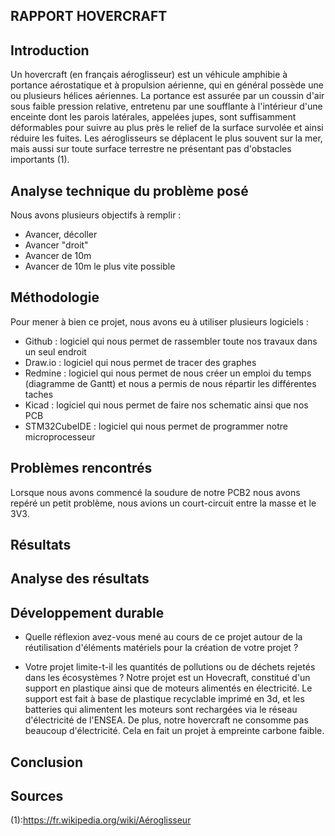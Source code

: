 ## RAPPORT HOVERCRAFT

## Introduction

Un hovercraft (en français aéroglisseur) est un véhicule amphibie à portance aérostatique et à propulsion aérienne, qui en général possède une ou plusieurs hélices aériennes.
La portance est assurée par un coussin d'air sous faible pression relative, entretenu par une soufflante à l'intérieur d'une enceinte dont les parois latérales, appelées jupes, sont suffisamment déformables pour suivre au plus près le relief de la surface survolée et ainsi réduire les fuites. Les aéroglisseurs se déplacent le plus souvent sur la mer, mais aussi sur toute surface terrestre ne présentant pas d'obstacles importants (1).


## Analyse technique du problème posé

Nous avons plusieurs objectifs à remplir : 
* Avancer, décoller
* Avancer "droit"
* Avancer de 10m
* Avancer de 10m le plus vite possible

## Méthodologie

Pour mener à bien ce projet, nous avons eu à utiliser plusieurs logiciels : 
* Github : logiciel qui nous permet de rassembler toute nos travaux dans un seul endroit
* Draw.io : logiciel qui nous permet de tracer des graphes
* Redmine : logiciel qui nous permet de nous créer un emploi du temps (diagramme de Gantt) et nous a permis de nous répartir les différentes taches
* Kicad : logiciel qui nous permet de faire nos schematic ainsi que nos PCB
* STM32CubeIDE : logiciel qui nous permet de programmer notre microprocesseur

## Problèmes rencontrés

Lorsque nous avons commencé la soudure de notre PCB2 nous avons repéré un petit problème, nous avions un court-circuit entre la masse et le 3V3.

## Résultats

## Analyse des résultats

## Développement durable

- Quelle réflexion avez-vous mené au cours de ce projet autour de la réutilisation d'éléments matériels pour la création de votre projet ?

- Votre projet limite-t-il les quantités de pollutions ou de déchets rejetés dans les écosystèmes ?
Notre projet est un Hovecraft, constitué d'un support en plastique ainsi que de moteurs alimentés en électricité. Le support est fait à base de plastique recyclable imprimé en 3d, et les batteries qui alimentent les moteurs sont rechargées via le réseau d'électricité de l'ENSEA. De plus, notre hovercraft ne consomme pas beaucoup d'électricité. Cela en fait un projet à empreinte carbone faible.

## Conclusion

## Sources

(1):https://fr.wikipedia.org/wiki/Aéroglisseur
